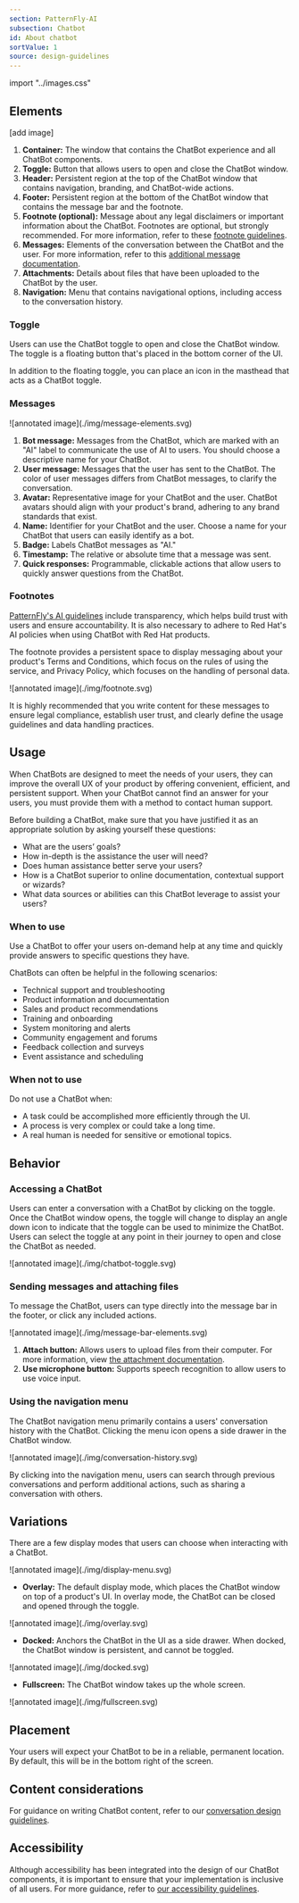 ```yaml
---
section: PatternFly-AI
subsection: Chatbot
id: About chatbot
sortValue: 1
source: design-guidelines
---
```


import "../images.css"

## Elements 

[add image]

1. **Container:** The window that contains the ChatBot experience and all ChatBot components.
1. **Toggle:** Button that allows users to open and close the ChatBot window.
1. **Header:** Persistent region at the top of the ChatBot window that contains navigation, branding, and ChatBot-wide actions.
1. **Footer:** Persistent region at the bottom of the ChatBot window that contains the message bar and the footnote.
1. **Footnote (optional):** Message about any legal disclaimers or important information about the ChatBot. Footnotes are optional, but strongly recommended. For more information, refer to these [footnote guidelines](#footnotes).
1. **Messages:** Elements of the conversation between the ChatBot and the user. For more information, refer to this [additional message documentation](#messages).
1. **Attachments:** Details about files that have been uploaded to the ChatBot by the user.
1. **Navigation:** Menu that contains navigational options, including access to the conversation history.

### Toggle 

Users can use the ChatBot toggle to open and close the ChatBot window. The toggle is a floating button that's placed in the bottom corner of the UI. 

In addition to the floating toggle, you can place an icon in the masthead that acts as a ChatBot toggle. 

### Messages 

<div class="ws-docs-content-img">
![annotated image](./img/message-elements.svg)
</div>

1. **Bot message:** Messages from the ChatBot, which are marked with an "AI" label to communicate the use of AI to users. You should choose a descriptive name for your ChatBot.
1. **User message:** Messages that the user has sent to the ChatBot. The color of user messages differs from ChatBot messages, to clarify the conversation.
1. **Avatar:** Representative image for your ChatBot and the user. ChatBot avatars should align with your product's brand, adhering to any brand standards that exist.
1. **Name:** Identifier for your ChatBot and the user. Choose a name for your ChatBot that users can easily identify as a bot. 
1. **Badge:** Labels ChatBot messages as "AI."
1. **Timestamp:** The relative or absolute time that a message was sent.
1. **Quick responses:** Programmable, clickable actions that allow users to quickly answer questions from the ChatBot.

### Footnotes 

[PatternFly's AI guidelines](/patternfly-ai/about-ai) include transparency, which helps build trust with users and ensure accountability. It is also necessary to adhere to Red Hat's AI policies when using ChatBot with Red Hat products.

The footnote provides a persistent space to display messaging about your product's Terms and Conditions, which focus on the rules of using the service, and Privacy Policy, which focuses on the handling of personal data.

<div class="ws-docs-content-img">
![annotated image](./img/footnote.svg)
</div>

It is highly recommended that you write content for these messages to ensure legal compliance, establish user trust, and clearly define the usage guidelines and data handling practices. 

## Usage

When ChatBots are designed to meet the needs of your users, they can improve the overall UX of your product by offering convenient, efficient, and persistent support. When your ChatBot cannot find an answer for your users, you must provide them with a method to contact human support.

Before building a ChatBot, make sure that you have justified it as an appropriate solution by asking yourself these questions:
- What are the users’ goals?
- How in-depth is the assistance the user will need?
- Does human assistance better serve your users?
- How is a ChatBot superior to online documentation, contextual support or wizards?
- What data sources or abilities can this ChatBot leverage to assist your users?

### When to use 

Use a ChatBot to offer your users on-demand help at any time and quickly provide answers to specific questions they have. 

ChatBots can often be helpful in the following scenarios:
- Technical support and troubleshooting
- Product information and documentation
- Sales and product recommendations
- Training and onboarding
- System monitoring and alerts
- Community engagement and forums
- Feedback collection and surveys
- Event assistance and scheduling

### When not to use

Do not use a ChatBot when: 
- A task could be accomplished more efficiently through the UI. 
- A process is very complex or could take a long time.
- A real human is needed for sensitive or emotional topics.

## Behavior 

### Accessing a ChatBot

Users can enter a conversation with a ChatBot by clicking on the toggle. Once the ChatBot window opens, the toggle will change to display an angle down icon to indicate that the toggle can be used to minimize the ChatBot. Users can select the toggle at any point in their journey to open and close the ChatBot as needed.

<div class="ws-docs-content-img">
![annotated image](./img/chatbot-toggle.svg)
</div>

### Sending messages and attaching files

To message the ChatBot, users can type directly into the message bar in the footer, or click any included actions. 

<div class="ws-docs-content-img">
![annotated image](./img/message-bar-elements.svg)
</div>

1. **Attach button:** Allows users to upload files from their computer. For more information, view [the attachment documentation]().
1. **Use microphone button:** Supports speech recognition to allow users to use voice input.

### Using the navigation menu

The ChatBot navigation menu primarily contains a users' conversation history with the ChatBot. Clicking the menu icon opens a side drawer in the ChatBot window. 

<div class="ws-docs-content-img">
![annotated image](./img/conversation-history.svg)
</div>

By clicking into the navigation menu, users can search through previous conversations and perform additional actions, such as sharing a conversation with others. 

## Variations 

There are a few display modes that users can choose when interacting with a ChatBot.

<div class="ws-docs-content-img">
![annotated image](./img/display-menu.svg)
</div>

- **Overlay:** The default display mode, which places the ChatBot window on top of a product's UI. In overlay mode, the ChatBot can be closed and opened through the toggle. 

<div class="ws-docs-content-img">
![annotated image](./img/overlay.svg)
</div>

- **Docked:** Anchors the ChatBot in the UI as a side drawer. When docked, the ChatBot window is persistent, and cannot be toggled.

<div class="ws-docs-content-img">
![annotated image](./img/docked.svg)
</div>

- **Fullscreen:** The ChatBot window takes up the whole screen.

<div class="ws-docs-content-img">
![annotated image](./img/fullscreen.svg)
</div>

## Placement

Your users will expect your ChatBot to be in a reliable, permanent location. By default, this will be in the bottom right of the screen.

## Content considerations

For guidance on writing ChatBot content, refer to our [conversation design guidelines](/patternfly-ai/conversation-design).

## Accessibility 

Although accessibility has been integrated into the design of our ChatBot components, it is important to ensure that your implementation is inclusive of all users. For more guidance, refer to [our accessibility guidelines](/accessibility/about-accessibility).